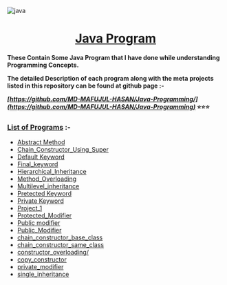![java](https://user-images.githubusercontent.com/128472454/226677834-90986e00-b0ca-4fab-bb15-862dc3aa4970.jpg)
<div Align="center"><h1> <a href="https://github.com/MD-MAFUJUL-HASAN/Java-Programming">Java Program</a></h1></div>

**These Contain Some Java Program that I have done while understanding Programming Concepts.**

**The detailed Description of each program along with the meta projects listed in this repository can be found at github page :-**

**_[https://github.com/MD-MAFUJUL-HASAN/Java-Programming/](https://github.com/MD-MAFUJUL-HASAN/Java-Programming)_ ⭐⭐⭐**

### [List of Programs](https://github.com/MD-MAFUJUL-HASAN/Java-Programming/) :-
* [Abstract Method](https://github.com/MD-MAFUJUL-HASAN/Java-Programming/tree/main/Abstract%20Method)
* [Chain_Constructor_Using_Super](https://github.com/MD-MAFUJUL-HASAN/Java-Programming/tree/main/Chain_Constructor_Using_Super)
* [Default Keyword](https://github.com/MD-MAFUJUL-HASAN/Java-Programming/tree/main/Default%20Keyword)
* [Final_keyword](https://github.com/MD-MAFUJUL-HASAN/Java-Programming/tree/main/Final_keyword)
* [Hierarchical_Inheritance](https://github.com/MD-MAFUJUL-HASAN/Java-Programming/tree/main/Hierarchical_Inheritance)
* [Method_Overloading](https://github.com/MD-MAFUJUL-HASAN/Java-Programming/tree/main/Method_Overloading)
* [Multilevel_inheritance](https://github.com/MD-MAFUJUL-HASAN/Java-Programming/tree/main/Multilevel_inheritance)
* [Pretected Keyword](https://github.com/MD-MAFUJUL-HASAN/Java-Programming/tree/main/Pretected%20Keyword)
* [Private Keyword](https://github.com/MD-MAFUJUL-HASAN/Java-Programming/tree/main/Private%20Keyword)
* [Project_1](https://github.com/MD-MAFUJUL-HASAN/Java-Programming/tree/main/Project_1)
* [Protected_Modifier](https://github.com/MD-MAFUJUL-HASAN/Java-Programming/tree/main/Protected_Modifier)
* [Public modifier](https://github.com/MD-MAFUJUL-HASAN/Java-Programming/tree/main/Public%20modifier)
* [Public_Modifier](https://github.com/MD-MAFUJUL-HASAN/Java-Programming/tree/main/Public_Modifier)
* [chain_constructor_base_class](https://github.com/MD-MAFUJUL-HASAN/Java-Programming/tree/main/chain_constructor_base_class)
* [chain_constructor_same_class](https://github.com/MD-MAFUJUL-HASAN/Java-Programming/tree/main/chain_constructor_same_class)
* [constructor_overloading/](https://github.com/MD-MAFUJUL-HASAN/Java-Programming/tree/main/constructor_overloading)
* [copy_constructor](https://github.com/MD-MAFUJUL-HASAN/Java-Programming/tree/main/copy_constructor)
* [private_modifier](https://github.com/MD-MAFUJUL-HASAN/Java-Programming/tree/main/private_modifier)
* [single_inheritance](https://github.com/MD-MAFUJUL-HASAN/Java-Programming/tree/main/single_inheritance)
